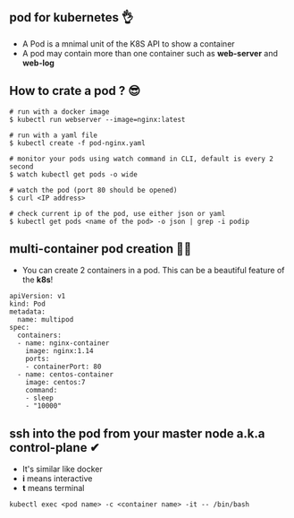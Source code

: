 ## pod for kubernetes 👌

- A Pod is a mnimal unit of the K8S API to show a container 
- A pod may contain more than one container such as <b>web-server</b> and <b>web-log </b>

## How to crate a pod ? 😎

```
# run with a docker image
$ kubectl run webserver --image=nginx:latest 

# run with a yaml file
$ kubectl create -f pod-nginx.yaml 

# monitor your pods using watch command in CLI, default is every 2 second
$ watch kubectl get pods -o wide 

# watch the pod (port 80 should be opened)
$ curl <IP address> 

# check current ip of the pod, use either json or yaml 
$ kubectl get pods <name of the pod> -o json | grep -i podip 
```

## multi-container pod creation 🤷‍♂️
- You can create 2 containers in a pod. This can be a beautiful feature of the <b>k8s</b>! 

``` 
apiVersion: v1
kind: Pod
metadata:
  name: multipod
spec:
  containers:
  - name: nginx-container
    image: nginx:1.14
    ports:
    - containerPort: 80
  - name: centos-container
    image: centos:7
    command:
    - sleep
    - "10000"
```
## ssh into the pod from your master node a.k.a control-plane  ✔
- It's similar like docker 
- <b>i</b> means interactive 
- <b>t</b> means terminal 
```
kubectl exec <pod name> -c <container name> -it -- /bin/bash 
```

